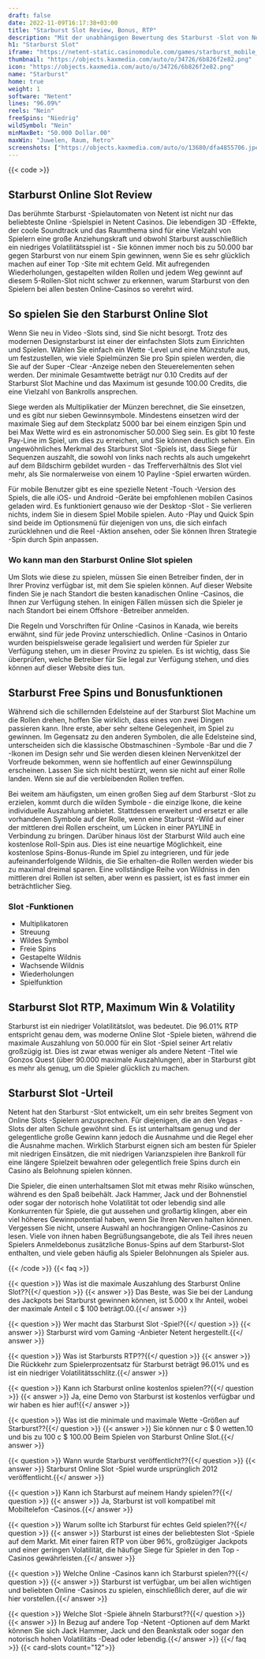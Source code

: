 ```yaml
---
draft: false
date: 2022-11-09T16:17:38+03:00
title: "Starburst Slot Review, Bonus, RTP"
description: "Mit der unabhängigen Bewertung des Starburst -Slot von Netent können Sie hier kostenlos oder echtes Geld spielen und hier einen Bonus erhalten!"
h1: "Starburst Slot"
iframe: "https://netent-static.casinomodule.com/games/starburst_mobile_html/game/starburst_mobile_html.xhtml?lobbyURL=https%3A%2F%2Fwww.netent.com%2Fen%2Fsection%2Fentertain%2F&server=https%3A%2F%2Fnetent-game.casinomodule.com%2F&sessId=DEMO1528899341312-21152-EUR&operatorId=default&gameId=starburst_mobile_html&lang=en&integration=standard&keepAliveURL=&gameName=starburst.mobile&flashParams.bgcolor=000000&targetElement=game&staticServer=https%3A%2F%2Fnetent-static.casinomodule.com%2F"
thumbnail: "https://objects.kaxmedia.com/auto/o/34726/6b826f2e82.png"
icon: "https://objects.kaxmedia.com/auto/o/34726/6b826f2e82.png"
name: "Starburst"
home: true
weight: 1
software: "Netent"
lines: "96.09%"
reels: "Nein"
freeSpins: "Niedrig"
wildSymbol: "Nein"
minMaxBet: "50.000 Dollar.00"
maxWin: "Juwelen, Raum, Retro"
screenshots: ["https://objects.kaxmedia.com/auto/o/13680/dfa4855706.jpeg"]
---
```


{{< code >}}<h2>Starburst Online Slot Review</h2><p>Das berühmte Starburst -Spielautomaten von Netent ist nicht nur das beliebteste Online -Spielspiel in Netent Casinos. Die lebendigen 3D -Effekte, der coole Soundtrack und das Raumthema sind für eine Vielzahl von Spielern eine große Anziehungskraft und obwohl Starburst ausschließlich ein niedriges Volatilitätsspiel ist - Sie können immer noch bis zu 50.000 bar gegen Starburst von nur einem Spin gewinnen, wenn Sie es sehr glücklich machen auf einer Top -Site mit echtem Geld. Mit aufregenden Wiederholungen, gestapelten wilden Rollen und jedem Weg gewinnt auf diesem 5-Rollen-Slot nicht schwer zu erkennen, warum Starburst von den Spielern bei allen besten Online-Casinos so verehrt wird.</p><h2>So spielen Sie den Starburst Online Slot</h2><p>Wenn Sie neu in Video -Slots sind, sind Sie nicht besorgt. Trotz des modernen Designstarburst ist einer der einfachsten Slots zum Einrichten und Spielen. Wählen Sie einfach ein Wette -Level und eine Münzstufe aus, um festzustellen, wie viele Spielmünzen Sie pro Spin spielen werden, die Sie auf der Super -Clear -Anzeige neben den Steuerelementen sehen werden. Der minimale Gesamtwette beträgt nur 0.10 Credits auf der Starburst Slot Machine und das Maximum ist gesunde 100.00 Credits, die eine Vielzahl von Bankrolls ansprechen.</p><p>Siege werden als Multiplikatier der Münzen berechnet, die Sie einsetzen, und es gibt nur sieben Gewinnsymbole. Mindestens einsetzen wird der maximale Sieg auf dem Steckplatz 5000 bar bei einem einzigen Spin und bei Max Wette wird es ein astronomischer 50.000 Sieg sein. Es gibt 10 feste Pay-Line im Spiel, um dies zu erreichen, und Sie können deutlich sehen. Ein ungewöhnliches Merkmal des Starburst Slot -Spiels ist, dass Siege für Sequenzen auszahlt, die sowohl von links nach rechts als auch umgekehrt auf dem Bildschirm gebildet wurden - das Trefferverhältnis des Slot viel mehr, als Sie normalerweise von einem 10 Payline -Spiel erwarten würden.</p><p>Für mobile Benutzer gibt es eine spezielle Netent -Touch -Version des Spiels, die alle iOS- und Android -Geräte bei empfohlenen mobilen Casinos geladen wird. Es funktioniert genauso wie der Desktop -Slot - Sie verlieren nichts, indem Sie in diesem Spiel Mobile spielen. Auto -Play und Quick Spin sind beide im Optionsmenü für diejenigen von uns, die sich einfach zurücklehnen und die Reel -Aktion ansehen, oder Sie können Ihren Strategie -Spin durch Spin anpassen.</p><h3>Wo kann man den Starburst Online Slot spielen</h3><p>Um Slots wie diese zu spielen, müssen Sie einen Betreiber finden, der in Ihrer Provinz verfügbar ist, mit dem Sie spielen können. Auf dieser Website finden Sie je nach Standort die besten kanadischen Online -Casinos, die Ihnen zur Verfügung stehen. In einigen Fällen müssen sich die Spieler je nach Standort bei einem Offshore -Betreiber anmelden.</p><p>Die Regeln und Vorschriften für Online -Casinos in Kanada, wie bereits erwähnt, sind für jede Provinz unterschiedlich. Online -Casinos in Ontario wurden beispielsweise gerade legalisiert und werden für Spieler zur Verfügung stehen, um in dieser Provinz zu spielen. Es ist wichtig, dass Sie überprüfen, welche Betreiber für Sie legal zur Verfügung stehen, und dies können auf dieser Website dies tun.</p><h2>Starburst Free Spins und Bonusfunktionen</h2><p>Während sich die schillernden Edelsteine auf der Starburst Slot Machine um die Rollen drehen, hoffen Sie wirklich, dass eines von zwei Dingen passieren kann. Ihre erste, aber sehr seltene Gelegenheit, im Spiel zu gewinnen. Im Gegensatz zu den anderen Symbolen, die alle Edelsteine sind, unterscheiden sich die klassische Obstmaschinen -Symbole -Bar und die 7 -Ikonen im Design sehr und Sie werden diesen kleinen Nervenkitzel der Vorfreude bekommen, wenn sie hoffentlich auf einer Gewinnspülung erscheinen. Lassen Sie sich nicht bestürzt, wenn sie nicht auf einer Rolle landen. Wenn sie auf die verbleibenden Rollen treffen.</p><p>Bei weitem am häufigsten, um einen großen Sieg auf dem Starburst -Slot zu erzielen, kommt durch die wilden Symbole - die einzige Ikone, die keine individuelle Auszahlung anbietet. Stattdessen erweitert und ersetzt er alle vorhandenen Symbole auf der Rolle, wenn eine Starburst -Wild auf einer der mittleren drei Rollen erscheint, um Lücken in einer PAYLINE in Verbindung zu bringen. Darüber hinaus löst der Starburst Wild auch eine kostenlose Roll-Spin aus. Dies ist eine neuartige Möglichkeit, eine kostenlose Spins-Bonus-Runde im Spiel zu integrieren, und für jede aufeinanderfolgende Wildnis, die Sie erhalten-die Rollen werden wieder bis zu maximal dreimal sparen. Eine vollständige Reihe von Wildniss in den mittleren drei Rollen ist selten, aber wenn es passiert, ist es fast immer ein beträchtlicher Sieg.</p><h3>
Slot -Funktionen</h3><ul>
<li></span>
Multiplikatoren</li>
<li></span>
Streuung</li>
<li></span>
Wildes Symbol</li>
<li></span>
Freie Spins</li>
<li></span>
Gestapelte Wildnis</li>
<li></span>
Wachsende Wildnis</li>
<li></span>
Wiederholungen</li>
<li></span>
Spielfunktion</li></ul><h2>Starburst Slot RTP, Maximum Win & Volatility</h2><p>Starburst ist ein niedriger Volatilitätslot, was bedeutet. Die 96.01% RTP entspricht genau dem, was moderne Online Slot -Spiele bieten, während die maximale Auszahlung von 50.000 für ein Slot -Spiel seiner Art relativ großzügig ist. Dies ist zwar etwas weniger als andere Netent -Titel wie Gonzos Quest (über 90.000 maximale Auszahlungen), aber in Starburst gibt es mehr als genug, um die Spieler glücklich zu machen.</p><h2>Starburst Slot -Urteil</h2><p>Netent hat den Starburst -Slot entwickelt, um ein sehr breites Segment von Online Slots -Spielern anzusprechen. Für diejenigen, die an den Vegas -Slots der alten Schule gewöhnt sind. Es ist unterhaltsam genug und der gelegentliche große Gewinn kann jedoch die Ausnahme und die Regel eher die Ausnahme machen. Wirklich Starburst eignen sich am besten für Spieler mit niedrigen Einsätzen, die mit niedrigen Varianzspielen ihre Bankroll für eine längere Spielzeit bewahren oder gelegentlich freie Spins durch ein Casino als Belohnung spielen können.</p><p>Die Spieler, die einen unterhaltsamen Slot mit etwas mehr Risiko wünschen, während es den Spaß beibehält. Jack Hammer, Jack und der Bohnenstiel oder sogar der notorisch hohe Volatilität tot oder lebendig sind alle Konkurrenten für Spiele, die gut aussehen und großartig klingen, aber ein viel höheres Gewinnpotential haben, wenn Sie Ihren Nerven halten können. Vergessen Sie nicht, unsere Auswahl an hochrangigen Online-Casinos zu lesen. Viele von ihnen haben Begrüßungsangebote, die als Teil ihres neuen Spielers Anmeldebonus zusätzliche Bonus-Spins auf dem Starburst-Slot enthalten, und viele geben häufig als Spieler Belohnungen als Spieler aus.</p>
{{< /code >}}
{{< faq >}}

{{< question >}} Was ist die maximale Auszahlung des Starburst Online Slot??{{</ question >}}
{{< answer >}} Das Beste, was Sie bei der Landung des Jackpots bei Starburst gewinnen können, ist 5.000 x Ihr Anteil, wobei der maximale Anteil c $ 100 beträgt.00.{{</ answer >}}

{{< question >}} Wer macht das Starburst Slot -Spiel?{{</ question >}}
{{< answer >}} Starburst wird vom Gaming -Anbieter Netent hergestellt.{{</ answer >}}

{{< question >}} Was ist Starbursts RTP??{{</ question >}}
{{< answer >}} Die Rückkehr zum Spielerprozentsatz für Starburst beträgt 96.01% und es ist ein niedriger Volatilitätsschlitz.{{</ answer >}}

{{< question >}} Kann ich Starburst online kostenlos spielen??{{</ question >}}
{{< answer >}} Ja, eine Demo von Starburst ist kostenlos verfügbar und wir haben es hier auf!{{</ answer >}}

{{< question >}} Was ist die minimale und maximale Wette -Größen auf Starburst??{{</ question >}}
{{< answer >}} Sie können nur c $ 0 wetten.10 und bis zu 100 c $ 100.00 Beim Spielen von Starburst Online Slot.{{</ answer >}}

{{< question >}} Wann wurde Starburst veröffentlicht??{{</ question >}}
{{< answer >}} Starburst Online Slot -Spiel wurde ursprünglich 2012 veröffentlicht.{{</ answer >}}

{{< question >}} Kann ich Starburst auf meinem Handy spielen??{{</ question >}}
{{< answer >}} Ja, Starburst ist voll kompatibel mit Mobiltelefon -Casinos.{{</ answer >}}

{{< question >}} Warum sollte ich Starburst für echtes Geld spielen??{{</ question >}}
{{< answer >}} Starburst ist eines der beliebtesten Slot -Spiele auf dem Markt. Mit einer fairen RTP von über 96%, großzügiger Jackpots und einer geringen Volatilität, die häufige Siege für Spieler in den Top -Casinos gewährleisten.{{</ answer >}}

{{< question >}} Welche Online -Casinos kann ich Starburst spielen??{{</ question >}}
{{< answer >}} Starburst ist verfügbar, um bei allen wichtigen und beliebten Online -Casinos zu spielen, einschließlich derer, auf die wir hier vorstellen.{{</ answer >}}

{{< question >}} Welche Slot -Spiele ähneln Starburst??{{</ question >}}
{{< answer >}} In Bezug auf andere Top -Netent -Optionen auf dem Markt können Sie sich Jack Hammer, Jack und den Beankstalk oder sogar den notorisch hohen Volatilitäts -Dead oder lebendig.{{</ answer >}}
{{</ faq >}}
{{< card-slots count="12">}}